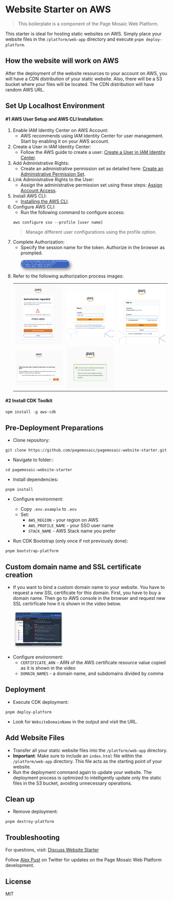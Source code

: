 # Website Starter on AWS

> This boilerplate is a component of the Page Mosaic Web Platform.

This starter is ideal for hosting static websites on AWS.
Simply place your website files in the `/platform/web-app` directory and execute `pnpm deploy-platform`.

## How the website will work on AWS
After the deployment of the website resources to your account on AWS, you will have a CDN distribution of your static website.
Also, there will be a S3 bucket where your files will be located. The CDN distribution will have random AWS URL. 

## Set Up Localhost Environment

#### #1 AWS User Setup and AWS CLI Installation:

1. Enable IAM Identity Center on AWS Account:
    * AWS recommends using IAM Identity Center for user management. Start by enabling it on your AWS account.
1. Create a User in IAM Identity Center:
    * Follow the AWS guide to create a user: [Create a User in IAM Identity Center](https://docs.aws.amazon.com/singlesignon/latest/userguide/get-started-use-identity-center-directory-create-user-in-identity-center.html).
1. Add Administrative Rights:
    * Create an administrative permission set as detailed here: [Create an Administrative Permission Set](https://docs.aws.amazon.com/singlesignon/latest/userguide/get-started-create-an-administrative-permission-set.html).
1. Link Administrative Rights to the User:
    * Assign the administrative permission set using these steps: [Assign Account Access](https://docs.aws.amazon.com/singlesignon/latest/userguide/get-started-assign-account-access-admin-user.html).
1. Install AWS CLI:
    * [Installing the AWS CLI](https://docs.aws.amazon.com/cli/latest/userguide/getting-started-install.html).
1. Configure AWS CLI:
    * Run the following command to configure access:
    ```shell
    aws configure sso --profile [user name]
    ```
   > Manage different user configurations using the profile option.
1. Complete Authorization:
    * Specify the session name for the token. Authorize in the browser as prompted.
      <p>
        <img src="https://github.com/pagemosaic/.github/blob/main/images/aws_sso_auth/aws_sso_auth_6.png" alt="Image 6" width="33%" style="border-radius: 10px; box-shadow: 5px 5px 10px grey;"/>
      </p>
1. Refer to the following authorization process images:
      <p>
      <table>
        <tr>
          <td width="33%"><img src="https://github.com/pagemosaic/.github/blob/main/images/aws_sso_auth/aws_sso_auth_1.png" alt="Image 1" style="max-width:100%;"></td>
          <td width="33%"><img src="https://github.com/pagemosaic/.github/blob/main/images/aws_sso_auth/aws_sso_auth_2.png" alt="Image 2" style="max-width:100%;"></td>
          <td width="33%"><img src="https://github.com/pagemosaic/.github/blob/main/images/aws_sso_auth/aws_sso_auth_3.png" alt="Image 3" style="max-width:100%;"></td>
        </tr>
        <tr>
          <td width="33%"><img src="https://github.com/pagemosaic/.github/blob/main/images/aws_sso_auth/aws_sso_auth_4.png" alt="Image 1" style="max-width:100%;"></td>
          <td width="33%"><img src="https://github.com/pagemosaic/.github/blob/main/images/aws_sso_auth/aws_sso_auth_5.png" alt="Image 2" style="max-width:100%;"></td>
          <td width="33%"></td>
        </tr>
      </table>
      </p>

#### #2 Install CDK Toolkit
```shell
npm install -g aws-cdk
```

## Pre-Deployment Preparations
* Clone repository:
```shell
git clone https://github.com/pagemosaic/pagemosaic-website-starter.git
```

* Navigate to folder::
```shell
cd pagemosaic-website-starter
```

* Install dependencies:
```shell
pnpm install
```

* Configure environment:
  * Copy `.env.example` to `.env`
  * Set:
    * `AWS_REGION` - your region on AWS
    * `AWS_PROFILE_NAME` - your SSO user name
    * `STACK_NAME` - AWS Stack name you prefer

* Run CDK Bootstrap (only once if not previously done):
```shell
pnpm bootstrap-platform
```

## Custom domain name and SSL certificate creation
* If you want to bind a custom domain name to your website. You have to request a new SSL certificate for this domain.
First, you have to buy a domain name. Then go to AWS console in the browser and request new SSL certirficate how it is shown in the video below.
   <p>
      <a href="https://youtu.be/kiEkHLNfAGo" target="_blank">
   <img src="https://github.com/pagemosaic/.github/blob/main/images/website_starter_videos_covers/SSL_certificate_issueing.png" alt="SSL certificate issuing" width="33%"/>
      </a>
   </p>
* Configure environment:
  * `CERTIFICATE_ARN` - ARN of the AWS certificate resource value copied as it is shown in the video
  * `DOMAIN_NAMES` - a domain name, and subdomains divided by comma

## Deployment

* Execute CDK deployment:
```shell
pnpm deploy-platform
```

* Look for `WebsiteDomainName` in the output and visit the URL.

## Add Website Files
* Transfer all your static website files into the `/platform/web-app` directory.
* **Important**: Make sure to include an `index.html` file within the `/platform/web-app` directory. This file acts as the starting point of your website.
* Run the deployment command again to update your website. The deployment process is optimized to intelligently update only the static files in the S3 bucket, avoiding unnecessary operations.

## Clean up

* Remove deployment:
```shell
pnpm destroy-platform
```

## Troubleshooting

For questions, visit: [Discuss Website Starter](https://github.com/orgs/pagemosaic/discussions/categories/website-starter)

Follow [Alex Pust](https://twitter.com/alex_pustovalov) on Twitter for updates on the Page Mosaic Web Platform development.

## License

MIT
